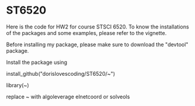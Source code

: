 # ST6520
Here is the code for HW2 for course STSCI 6520. To know the installations of the packages and some examples, please refer to the vignette.

Before installing my package, please make sure to download the "devtool" package.

Install the package using 

install_github("dorislovescoding/ST6520/~")

library(~)

replace ~ with algoleverage elnetcoord or solveols




